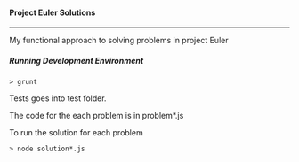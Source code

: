 #### Project Euler Solutions
---

My functional approach to solving problems in project Euler

##### Running Development Environment

```
> grunt
```

Tests goes into test folder.

The code for the each problem is in problem*.js

To run the solution for each problem

```
> node solution*.js
```